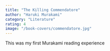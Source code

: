 ```yaml
---
title: "The Killing Commendatore"
author: "Haruki Murakami"
category: "Literature"
rating: 4
image: "/book-covers/commendatore.jpg"
---
```


This was my first Murakami reading experience